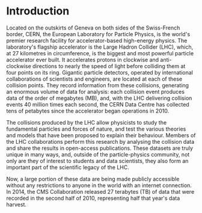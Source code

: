 # Introduction

Located on the outskirts of Geneva on both sides of the Swiss-French border, CERN, the European Laboratory for Particle Physics, is the world's premier research facility for accelerator-based high-energy physics. The laboratory's flagship accelerator is the Large Hadron Collider (LHC), which, at 27 kilometres in circumference, is the biggest and most powerful particle accelerator ever built. It accelerates protons in clockwise and anti-clockwise directions to nearly the speed of light before colliding them at four points on its ring. Gigantic particle detectors, operated by international collaborations of scientists and engineers, are located at each of these collision points. They record information from these collisions, generating an enormous volume of data for analysis: each collision event produces data of the order of megabytes (MB), and, with the LHC delivering collision events 40 million times each second, the CERN Data Centre has collected tens of petabytes since the accelerator began operations in 2010.

The collisions produced by the LHC allow physicists to study the fundamental particles and forces of nature, and test the various theories and models that have been proposed to explain their behaviour. Members of the LHC collaborations perform this research by analysing the collision data and share the results in open-access publications. These datasets are truly unique in many ways, and, outside of the particle-physics community, not only are they of interest to students and data scientists, they also form an important part of the scientific legacy of the LHC.

Now, a large portion of these data are being made publicly accessible without any restrictions to anyone in the world with an internet connection. In 2014, the CMS Collaboration released 27 terabytes (TB) of data that were recorded in the second half of 2010, representing half that year's data harvest.
